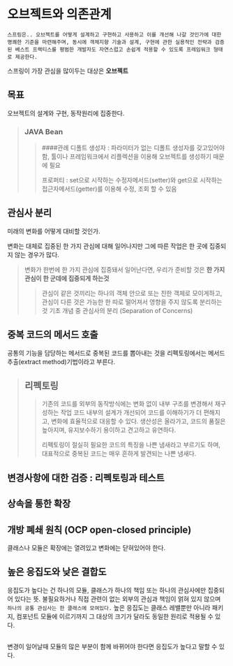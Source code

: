 # 오브젝트와 의존관계


`스프링은.. 오브젝트를 어떻게 설계하고 구현하고 사용하고 이를 개선해 나갈 것인가에 대한 명쾌한 기준을 마련해주며,
동시에 객체지향 기술과 설계, 구현에 관한 실용적인 전략과 검증된 베스트 프랙티스를 평범한 개발자도 자연스럽고 손쉽게
적용할 수 있도록 프레임워크 형태로 제공한다.`

스프링이 가장 관심을 많이두는 대상은 **오브젝트**

## 목표
오브젝트의 설계와 구현, 동작원리에 집중한다.

> ### JAVA Bean
>> ####관례
>> 디폴트 생성자 : 파라미터가 없는 디폴트 생성자를 갖고있어야 함, 툴이나 프레임워크에서 리플렉션을 이용해
>> 오브젝트를 생성하기 때문에 필요
>>
>> 프로퍼티 : set으로 시작하는 수정자메서드(setter)와 get으로 시작하는 접근자메서드(getter)를 이용해 수정, 조회 할 수 있음

## 관심사 분리

미래의 변화를 어떻게 대비할 것인가.

변화는 대체로 집중된 한 가지 관심에 대해 일어나지만 그에 따른 작업은 한 곳에 집중되지 않는 경우가 많다.

> 변화가 한번에 한 가지 관심에 집중돼서 일어난다면, 우리가 준비할 것은 **한 가지 관심이 한 군데에 집중되게 하는것**
>> 관심이 같은 것끼리는 하나의 객체 안으로 또는 친한 객체로 모이게하고, 관심이 다른 것은 가능한 한 따로 떨어져서 영향을 주지 않도록 분리하는 것
>> 기초 개념 중 관심사의 분리 (Separation of Concerns)

 
## 중복 코드의 메서드 호출
공통의 기능을 담당하는 메서드로 중복된 코드를 뽑아내는 것을 리펙토링에서는 메서드 추출(extract method)기법이라고 부른다.
> ## 리펙토링
>> 기존의 코드를 외부의 동작방식에는 변화 없이 내부 구조를 변경해서 재구성하는 작업
>> 코드 내부의 설계가 개선되어 코드를 이해하기가 더 편해지고, 변화에 효율적으로 대응할 수 있다.
>> 생산성은 올라가고, 코드의 품질은 높아지며, 유지보수하기 용이하고 견고하고 유연하다.
>> 
>> 리펙토링이 절실히 필요한 코드의 특징을 나쁜 냄새라고 부르기도 하며, 대표적으로 중복된 코드는 매우 흔하게 발견되는 나쁜 냄새다.
 
## 변경사항에 대한 검증 : 리펙토링과 테스트
## 상속을 통한 확장

## 개방 폐쇄 원칙 (OCP open-closed principle)
클래스나 모듈은 확장에는 열려있고 변화에는 닫혀있어야 한다.
## 높은 응집도와 낮은 결합도
응집도가 높다는 건 하나의 모듈, 클래스가 하나의 책임 또는 하나의 관심사에만 집중되어 있다는 뜻.
불필요하거나 직접 관련이 없는 외부의 관심과 책임이 얽혀 있지 않으며 `하나의 공통 관심사는 한 클래스에 모여있다.`
높은 응집도는 클래스 레밸뿐만 아니라 패키지, 컴포넌트 모듈에 이르기까지 그 대상의 크기가 달라도 동일한 원리로 적용될 수 있다.

##
변경이 일어날때 모듈의 많은 부분이 함께 바뀌어야 한다면 응집도가 높다고 말할 수 있다.
